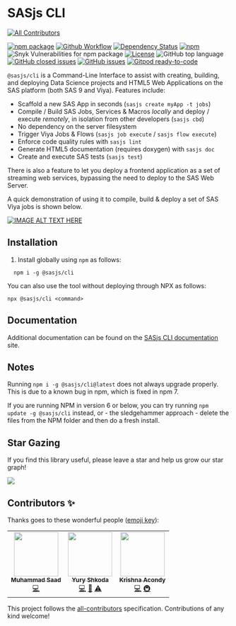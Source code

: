 # SASjs CLI
<!-- ALL-CONTRIBUTORS-BADGE:START - Do not remove or modify this section -->
[![All Contributors](https://img.shields.io/badge/all_contributors-3-orange.svg?style=flat-square)](#contributors-)
<!-- ALL-CONTRIBUTORS-BADGE:END -->
[![npm package][npm-image]][npm-url]
[![Github Workflow][githubworkflow-image]][githubworkflow-url]
[![Dependency Status][dependency-image]][dependency-url]
[![npm](https://img.shields.io/npm/dt/@sasjs/cli)]()
![Snyk Vulnerabilities for npm package](https://img.shields.io/snyk/vulnerabilities/npm/@sasjs/cli)
[![License](https://img.shields.io/apm/l/atomic-design-ui.svg)](/LICENSE)
![GitHub top language](https://img.shields.io/github/languages/top/sasjs/cli)
[![GitHub closed issues](https://img.shields.io/github/issues-closed-raw/sasjs/cli)](https://github.com/sasjs/cli/issues?q=is%3Aissue+is%3Aclosed)
[![GitHub issues](https://img.shields.io/github/issues-raw/sasjs/cli)](https://github.com/sasjs/cli/issues)
[![Gitpod ready-to-code](https://img.shields.io/badge/Gitpod-ready--to--code-908a85?logo=gitpod)](https://gitpod.io/#https://github.com/sasjs/cli)


[npm-image]:https://img.shields.io/npm/v/@sasjs/cli.svg
[npm-url]:http://npmjs.org/package/@sasjs/cli
[githubworkflow-image]:https://github.com/sasjs/cli/actions/workflows/run-tests.yml/badge.svg
[githubworkflow-url]:https://github.com/sasjs/cli/blob/main/.github/workflows/run-tests.yml
[dependency-image]:https://david-dm.org/sasjs/cli.svg
[dependency-url]:https://github.com/sasjs/cli/blob/main/package.json

`@sasjs/cli` is a Command-Line Interface to assist with creating, building, and deploying Data Science projects and HTML5 Web Applications on the SAS platform (both SAS 9 and Viya). Features include:

- Scaffold a new SAS App in seconds  (`sasjs create myApp -t jobs`)
- Compile / Build SAS Jobs, Services & Macros _locally_ and deploy / execute _remotely_, in isolation from other developers (`sasjs cbd`)
- No dependency on the server filesystem
- Trigger Viya Jobs & Flows (`sasjs job execute` / `sasjs flow execute`)
- Enforce code quality rules with `sasjs lint`
- Generate HTML5 documentation (requires doxygen) with `sasjs doc`
- Create and execute SAS tests (`sasjs test`)

There is also a feature to let you deploy a frontend application as a set of streaming web services, bypassing the need to deploy to the SAS Web Server.

A quick demonstration of using it to compile, build & deploy a set of SAS Viya jobs is shown below.

[![IMAGE ALT TEXT HERE](https://img.youtube.com/vi/KKfUHTngSFo/0.jpg)](https://www.youtube.com/watch?v=KKfUHTngSFo)

## Installation

1. Install globally using `npm` as follows:

```
  npm i -g @sasjs/cli
```

You can also use the tool without deploying through NPX as follows:
```
npx @sasjs/cli <command>
```

## Documentation


Additional documentation can be found on the [SASjs CLI documentation](https://cli.sasjs.io)  site.


## Notes

Running `npm i -g @sasjs/cli@latest` does not always upgrade properly.  This is due to a known bug in npm, which is fixed in npm 7.

If you are running NPM in version 6 or below, you can try running `npm update -g @sasjs/cli` instead, or - the sledgehammer approach - delete the files from the NPM folder and then do a fresh install.

## Star Gazing

If you find this library useful, please leave a star and help us grow our star graph!

![](https://starchart.cc/sasjs/cli.svg)


## Contributors ✨

Thanks goes to these wonderful people ([emoji key](https://allcontributors.org/docs/en/emoji-key)):

<!-- ALL-CONTRIBUTORS-LIST:START - Do not remove or modify this section -->
<!-- prettier-ignore-start -->
<!-- markdownlint-disable -->
<table>
  <tr>
    <td align="center"><a href="https://github.com/saadjutt01"><img src="https://avatars.githubusercontent.com/u/8914650?v=4?s=100" width="100px;" alt=""/><br /><sub><b>Muhammad Saad </b></sub></a><br /><a href="https://github.com/sasjs/cli/commits?author=saadjutt01" title="Code">💻</a></td>
    <td align="center"><a href="https://www.erudicat.com"><img src="https://avatars.githubusercontent.com/u/25773492?v=4?s=100" width="100px;" alt=""/><br /><sub><b>Yury Shkoda</b></sub></a><br /><a href="https://github.com/sasjs/cli/commits?author=YuryShkoda" title="Code">💻</a> <a href="#projectManagement-YuryShkoda" title="Project Management">📆</a> <a href="https://github.com/sasjs/cli/commits?author=YuryShkoda" title="Tests">⚠️</a></td>
    <td align="center"><a href="https://krishna-acondy.io/"><img src="https://avatars.githubusercontent.com/u/2980428?v=4?s=100" width="100px;" alt=""/><br /><sub><b>Krishna Acondy</b></sub></a><br /><a href="https://github.com/sasjs/cli/commits?author=krishna-acondy" title="Code">💻</a> <a href="#infra-krishna-acondy" title="Infrastructure (Hosting, Build-Tools, etc)">🚇</a></td>
  </tr>
</table>

<!-- markdownlint-restore -->
<!-- prettier-ignore-end -->

<!-- ALL-CONTRIBUTORS-LIST:END -->

This project follows the [all-contributors](https://github.com/all-contributors/all-contributors) specification. Contributions of any kind welcome!
